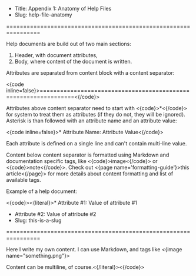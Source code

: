 * Title: Appendix 1: Anatomy of Help Files
* Slug: help-file-anatomy

================================================================

Help documents are build out of two main sections:

1. Header, with document attributes,
2. Body, where content of the document is written.

Attributes are separated from content block with a content separator:

<{code inline=false}>================================================================<{/code}>

Attributes above content separator need to start with <{code}>*<{/code}> for system to treat them as attributes (if they do not, they will be ignored). Asterisk is than followed with an attribute name and an attribute value:

<{code inline=false}>* Attribute Name: Attribute Value<{/code}>

Each attribute is defined on a single line and can't contain multi-line value.

Content below content separator is formatted using Markdown and documentation specific tags, like <{code}>image<{/code}> or <{code}>note<{/code}>. Check out <{page name='formatting-guide'}>this article<{/page}> for more details about content formatting and list of available tags.

Example of a help document:

<{code}><{literal}>* Attribute #1: Value of attribute #1
* Attribute #2: Value of attribute #2
* Slug: this-is-a-slug

================================================================

Here I write my own content. I can use Markdown, and tags like <{image name="something.png"}>

Content can be multiline, of course.<{/literal}><{/code}>
